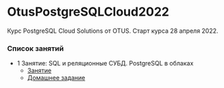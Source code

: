 # OtusPostgreSQLCloud2022


Курс PostgreSQL Cloud Solutions от OTUS. Старт курса 28 апреля 2022.


### Список занятий

* 1 Занятие: SQL и реляционные СУБД. PostgreSQL в облаках
    + [Занятие]()
    + [Домашнее задание]()